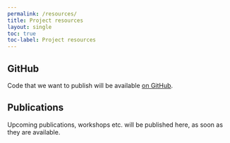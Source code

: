 ```yaml
---
permalink: /resources/
title: Project resources
layout: single
toc: true
toc-label: Project resources
---
```


## GitHub

Code that we want to publish will be available [on GitHub](https://github.com/Travelogues).

## Publications

Upcoming publications, workshops etc. will be published here, as soon as they are available.

